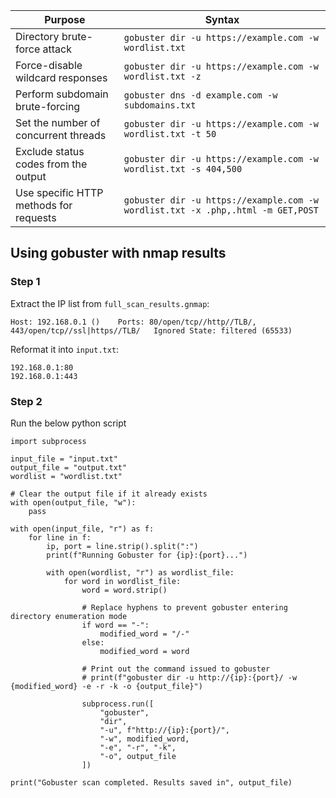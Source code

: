 | Purpose                                       | Syntax                                                |
|-----------------------------------------------|-------------------------------------------------------|
| Directory brute-force attack                  | `gobuster dir -u https://example.com -w wordlist.txt` |
| Force-disable wildcard responses              | `gobuster dir -u https://example.com -w wordlist.txt -z` |
| Perform subdomain brute-forcing               | `gobuster dns -d example.com -w subdomains.txt`       |
| Set the number of concurrent threads         | `gobuster dir -u https://example.com -w wordlist.txt -t 50` |
| Exclude status codes from the output          | `gobuster dir -u https://example.com -w wordlist.txt -s 404,500` |
| Use specific HTTP methods for requests        | `gobuster dir -u https://example.com -w wordlist.txt -x .php,.html -m GET,POST` |

## Using gobuster with nmap results

### Step 1

Extract the IP list from `full_scan_results.gnmap`: 

```
Host: 192.168.0.1 ()	Ports: 80/open/tcp//http//TLB/, 443/open/tcp//ssl|https//TLB/	Ignored State: filtered (65533)
```

Reformat it into `input.txt`:

```
192.168.0.1:80
192.168.0.1:443
```

### Step 2

Run the below python script

```
import subprocess

input_file = "input.txt"
output_file = "output.txt"
wordlist = "wordlist.txt"

# Clear the output file if it already exists
with open(output_file, "w"):
    pass

with open(input_file, "r") as f:
    for line in f:
        ip, port = line.strip().split(":")
        print(f"Running Gobuster for {ip}:{port}...")

        with open(wordlist, "r") as wordlist_file:
            for word in wordlist_file:
                word = word.strip()
                
                # Replace hyphens to prevent gobuster entering directory enumeration mode
                if word == "-":
                    modified_word = "/-"
                else:
                    modified_word = word
                
                # Print out the command issued to gobuster
                # print(f"gobuster dir -u http://{ip}:{port}/ -w {modified_word} -e -r -k -o {output_file}")
                
                subprocess.run([
                    "gobuster",
                    "dir",
                    "-u", f"http://{ip}:{port}/",
                    "-w", modified_word,
                    "-e", "-r", "-k",
                    "-o", output_file
                ])

print("Gobuster scan completed. Results saved in", output_file)
```
